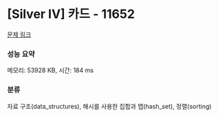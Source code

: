 # [Silver IV] 카드 - 11652 

[문제 링크](https://www.acmicpc.net/problem/11652) 

### 성능 요약

메모리: 53928 KB, 시간: 184 ms

### 분류

자료 구조(data_structures), 해시를 사용한 집합과 맵(hash_set), 정렬(sorting)

